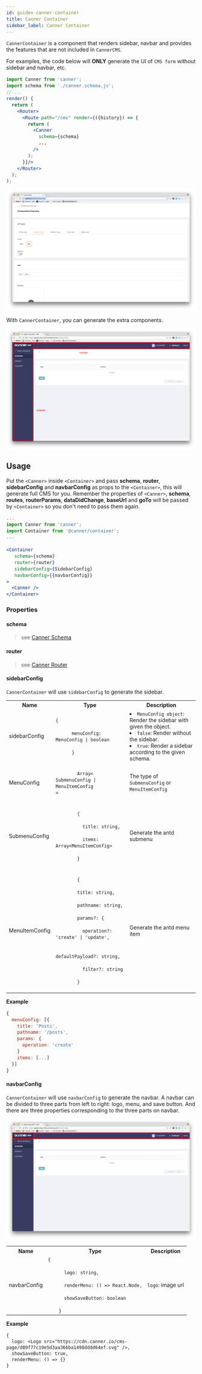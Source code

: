 ```yaml
---
id: guides-canner-container
title: Canner Container
sidebar_label: Canner Container
---
```


`CannerContainer` is a component that renders sidebar, navbar and provides the features that are not included in `CannerCMS`.

For examples, the code below will **ONLY** generate the UI of `CMS form` without sidebar and navbar, etc.

```jsx
import Canner from 'canner';
import schema from './canner.schema.js';
// ...
render() {
  return (
    <Router>
      <Route path="/cms" render={({history}) => {
        return (
          <Canner
            schema={schema}
            ...
          />
        );
      }}/>
    </Router>
  );
);
```

![render CMS without container](/docs/assets/advance-canner-container/without-container.png)


With `CannerContainer`, you can generate the extra components.

![render CMS with container](/docs/assets/advance-canner-container/with-container.png)


## Usage

Put the `<Canner>` inside `<Container>` and pass **schema**, **router**, **sidebarConfig** and **navbarConfig** as props to the `<Container>`, this will generate full CMS for you. Remember the properties of `<Canner>`, **schema**, **routes**, **routerParams**, **dataDidChange**, **baseUrl** and **goTo** will be passed by `<Container>` so you don't need to pass them again.


```jsx
...
import Canner from 'canner';
import Container from '@canner/container';
...

<Container
   schema={schema}
   router={router}
   sidebarConfig={SidebarConfig}
   navbarConfig={{navbarConfig}}
>
  <Canner />
</Container>
```

### Properties

#### schema

> see [Canner Schema](schema-overview.md)

#### router

> see [Canner Router](guides-canner-router.md)

#### sidebarConfig

`CannerContainer` will use `sidebarConfig` to generate the sidebar.

<table>
  <tr>
    <th>Name</th>
    <th>Type</th>
    <th>Description</th>
  </tr>
  <tr>
    <td>sidebarConfig</td>
    <td><code>{<br/>
      menuConfig: MenuConfig | boolean<br/>
      }</code></td>
    <td>
      <li><code>MenuConfig object</code>: Render the sidebar with given the object.</li>
      <li><code>false</code>: Render without the sidebar.</li>
      <li><code>true</code>: Render a sidebar according to the given schema.</li>
    </td>
  </tr>
  <tr>
    <td>MenuConfig</td>
    <td>
      <code>
        Array&lt;<br/>SubmenuConfig | MenuItemConfig<br/>>
      </code>
    </td>
    <td>The type of <code>SubmenuConfig</code> or <code>MenuItemConfig</code></td>
  </tr>
  <tr>
    <td>SubmenuConfig</td>
    <td>
      <code>
        {<br/>
          title: string,<br/>
          items: Array&lt;MenuItemConfig><br/>
        }
      </code>
    </td>
    <td>Generate the antd submenu</td>
  </tr>
  <tr>
  <td>MenuItemConfig</td>
    <td>
      <code>
        {<br/>
        title: string,<br/>
        pathname: string,<br/>
        params?: {<br/>
          operation?: 'create' | 'update',<br/>
          defaultPayload?: string,<br/>
          filter?: string<br/>
        }
      </code>
    </td>
    <td>Generate the antd menu item</td>
  </tr>
</table>

**Example**

```js
{
  menuConfig: [{
    title: 'Posts',
    pathname: '/posts',
    params: {
      operation: 'create'
    }
    items: [...]
  }]
}
```

#### navbarConfig

`CannerContainer` will use `navbarConfig` to generate the navbar. A navbar can be divided to three parts from left to right: logo, menu, and save button. And there are three properties corresponding to the three parts on navbar.

![Three parts of Navbar](/docs/assets/advance-canner-container/navbar.png)


<table>
  <tr>
    <th>Name</th>
    <th>Type</th>
    <th>Description</th>
  </tr>
  <tr>
    <td>navbarConfig</td>
    <td><code>{<br/>
      logo: string, <br/>
      renderMenu: () => React.Node,<br/>
      showSaveButton: boolean<br/>
    }</code></td>
    <td><code>logo</code>: image url</li></td>
  </tr>
</table>

**Example**

```
{
  logo: <Logo src="https://cdn.canner.io/cms-page/d89f77c19e5d3aa366ba1498dddd64ef.svg" />,
  showSaveButton: true,
  renderMenu: () => {}
}
```